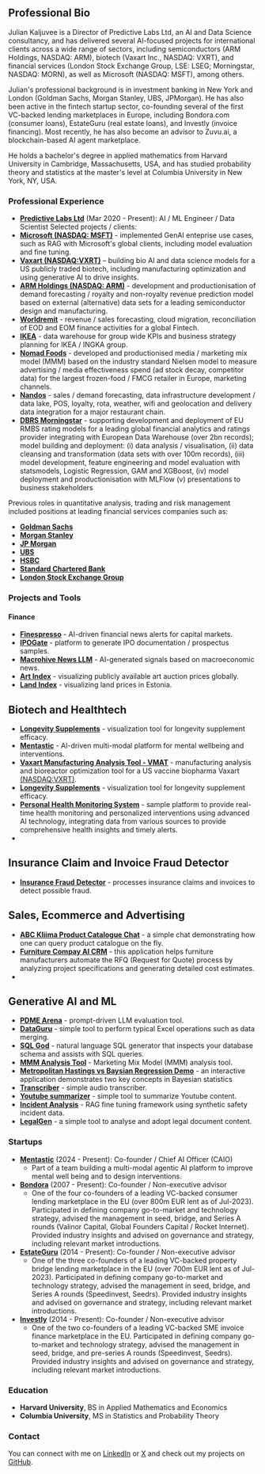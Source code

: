 ## Professional Bio

Julian Kaljuvee is a Director of Predictive Labs Ltd, an AI and Data Science consultancy, and has delivered several AI-focused projects for international clients across a wide range of sectors, including semiconductors (ARM Holdings, NASDAQ: ARM), biotech (Vaxart Inc., NASDAQ: VXRT), and financial services (London Stock Exchange Group, LSE: LSEG; Morningstar, NASDAQ: MORN), as well as Microsoft (NASDAQ: MSFT), among others.

Julian's professional background is in investment banking in New York and London (Goldman Sachs, Morgan Stanley, UBS, JPMorgan). He has also been active in the fintech startup sector, co-founding several of the first VC-backed lending marketplaces in Europe, including Bondora.com (consumer loans), EstateGuru (real estate loans), and Investly (invoice financing). Most recently, he has also become an advisor to Zuvu.ai, a blockchain-based AI agent marketplace.

He holds a bachelor's degree in applied mathematics from Harvard University in Cambridge, Massachusetts, USA, and has studied probability theory and statistics at the master's level at Columbia University in New York, NY, USA.

### Professional Experience

- **[Predictive Labs Ltd](https://www.predictivelabs.co.uk)** (Mar 2020 - Present): AI / ML Engineer / Data Scientist 
  Selected projects / clients: 
- **[Microsoft (NASDAQ: MSFT)](https://www.microsoft.com)** - implemented GenAI enteprise use cases, such as RAG with Microsoft's global clients, including model evaluation and fine tuning.
- **[Vaxart (NASDAQ:VXRT)](https://www.vaxart.com)** – building bio AI and data science models for a US publicly traded biotech, including manufacturing optimization and using generative AI to drive insights.
- **[ARM Holdings (NASDAQ: ARM)](https://www.arm.com)** - development and productionisation of demand forecasting / royalty and non-royalty revenue prediction model based on external (alternative) data sets for a leading semiconductor design and manufacturing.
- **[Worldremit](https://www.worldremit.com)** - revenue / sales forecasting, cloud migration, reconciliation of EOD and EOM finance activities for a global Fintech.
- **[IKEA](https://www.ikea.com)** - data warehouse for group wide KPIs and business strategy planning for IKEA / INGKA group.
- **[Nomad Foods](https://www.nomadfoods.com)** - developed and productionised media / marketing mix model (MMM) based on the industry standard Nielsen model to measure advertising / media effectiveness spend (ad stock decay, competitor data) for the largest frozen-food / FMCG retailer in Europe, marketing channels.
- **[Nandos](https://www.nandos.co.uk)** - sales / demand forecasting, data infrastructure development / data lake, POS, loyalty, rota, weather, wifi and geolocation and delivery data integration for a major restaurant chain.
- **[DBRS Morningstar](https://www.morningstar.com)** - supporting development and deployment of EU RMBS rating models for a leading global financial analytics and ratings provider integrating with European Data Warehouse (over 2bn records); model building and deployment: (i) data analysis / visualisation, (ii) data cleansing and transformation (data sets with over 100m records), (iii) model development, feature engineering and model evaluation with statsmodels, Logistic Regression, GAM and XGBoost, (iv) model deployment and productionisation with MLFlow (v) presentations to business stakeholders
    
Previous roles in quantitative analysis, trading and risk management included positions at leading financial services companies such as:
- **[Goldman Sachs](https://www.gs.com)** 
- **[Morgan Stanley](https://www.ms.com)**  
- **[JP Morgan](https://www.jpmorgan.com)**  
- **[UBS](https://www.ubs.com)**  
- **[HSBC](https://www.hsbc.com)**  
- **[Standard Chartered Bank](https://www.sc.com)**  
- **[London Stock Exchange Group](https://www.lseg.com)**  


### Projects and Tools
#### Finance
- **[Finespresso](https://research.finespresso.org)** - AI-driven financial news alerts for capital markets.
- **[IPOGate](https://ipogate.streamlit.app)** - platform to generate IPO documentation / prospectus samples.
- **[Macrohive News LLM](https://macrohive.predictivelabs.ai)** - AI-generated signals based on macroeconomic news.
- **[Art Index](https://artindex.streamlit.app)** - visualizing publicly available art auction prices globally.
- **[Land Index](https://landindex.streamlit.app)** - visualizing land prices in Estonia.
  
## Biotech and Healthtech

- **[Longevity Supplements](https://longevity-supplements.streamlit.app)** - visualization tool for longevity supplement efficacy.
- **[Mentastic](https://www.mentastic.me)** - AI-driven multi-modal platform for mental wellbeing and interventions.
- **[Vaxart Manufacturing Analysis Tool - VMAT](https://vmat.predictivelabs.ai)** - manufacturing analysis and bioreactor optimization tool for a US vaccine biopharma Vaxart [(NASDAQ:VXRT)](https://www.vaxart.com).
- **[Longevity Supplements](https://longevity-supplements.streamlit.app)** - visualization tool for longevity supplement efficacy.
- **[Personal Health Monitoring System](https://kaljuvee-phms.streamlit.app/)** - sample platform to provide real-time health monitoring and personalized interventions using advanced AI technology, integrating data from various sources to provide comprehensive health insights and timely alerts.
-   
## Insurance Claim and Invoice Fraud Detector

- **[Insurance Fraud Detector](https://if-insurance-demo.streamlit.app/)** - processes insurance claims and invoices to detect possible fraud.

## Sales, Ecommerce and Advertising

- **[ABC Kliima Product Catalogue Chat](https://abc-kliima-ai.streamlit.app)** - a simple chat demonstrating how one can query product catalogue on the fly.
- **[Furniture Compay AI CRM](https://kalla-moobel-ai-demo.streamlit.app/)** - this application helps furniture manufacturers automate the RFQ (Request for Quote) process by analyzing project specifications and generating detailed cost estimates.
- 
## Generative AI and ML

- **[PDME Arena](https://pdme-arena.streamlit.app)** - prompt-driven LLM evaluation tool.
- **[DataGuru](https://dataguru.streamlit.app)** - simple tool to perform typical Excel operations such as data merging.
- **[SQL God](https://sql-god.streamlit.app)** - natural language SQL generator that inspects your database schema and assists with SQL queries.
- **[MMM Analysis Tool](https://mmm-analyser.streamlit.app)** - Marketing Mix Model (MMM) analysis tool.
- **[Metropolitan Hastings vs Baysian Regression Demo](https://mhmc-demo.streamlit.app/)** - an interactive application demonstrates two key concepts in Bayesian statistics
- **[Transcriber](https://transcriber.streamlit.app)** - simple audio transcriber.
- **[Youtube summarizer](https://ytabstract.streamlit.app)** - simple tool to summarize Youtube content.
- **[Incident Analysis](https://incident-analysis.streamlit.app)** - RAG fine tuning framework using synthetic safety incident data.
- **[LegalGen](https://legalgen.streamlit.app)** - a simple tool to analyse and adopt legal document content.

### Startups
- **[Mentastic](https://www.mentastic.me)** (2024 - Present): Co-founder / Chief AI Officer (CAIO)
  - Part of a team building a multi-modal agentic AI platform to improve mental well being and to design interventions.
- **[Bondora](https://www.bondora.com)** (2007 - Present): Co-founder / Non-executive advisor
  - One of the four co-founders of a leading VC-backed consumer lending marketplace in the EU (over 800m EUR lent as of Jul-2023). Participated in defining company go-to-market and technology strategy, advised the management in seed, bridge, and Series A rounds (Valinor Capital, Global Founders Capital / Rocket Internet). Provided industry insights and advised on governance and strategy, including relevant market introductions.
- **[EstateGuru](https://www.estateguru.co)** (2014 - Present): Co-founder / Non-executive advisor
  - One of the three co-founders of a leading VC-backed property bridge lending marketplace in the EU (over 700m EUR lent as of Jul-2023). Participated in defining company go-to-market and technology strategy, advised the management in seed, bridge, and Series A rounds (Speedinvest, Seedrs). Provided industry insights and advised on governance and strategy, including relevant market introductions.
- **[Investly](https://www.investly.co)** (2014 - Present): Co-founder / Non-executive advisor
  - One of the two co-founders of a leading VC-backed SME invoice finance marketplace in the EU. Participated in defining company go-to-market and technology strategy, advised the management in seed, bridge, and pre-series A rounds (Speedinvest, Seedrs). Provided industry insights and advised on governance and strategy, including relevant market introductions.

### Education
- **Harvard University**, BS in Applied Mathematics and Economics
- **Columbia University**, MS in Statistics and Probability Theory

### Contact
You can connect with me on [LinkedIn](https://www.linkedin.com/in/juliankaljuvee) or [X](https://x.com/jkaljuvee) and check out my projects on [GitHub](https://github.com/kaljuvee).
